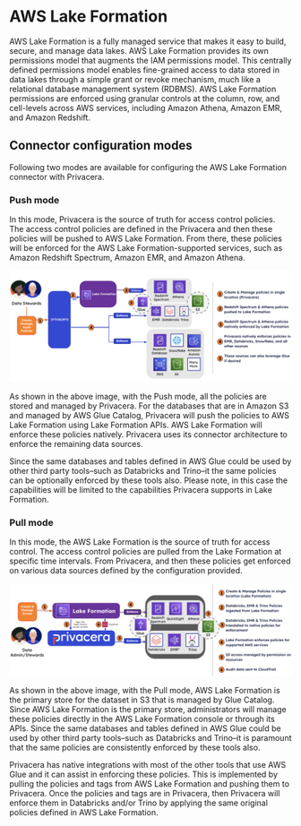 # AWS Lake Formation

AWS Lake Formation is a fully managed service that makes it easy to build,
secure, and manage data lakes. AWS Lake Formation provides its own permissions
model that augments the IAM permissions model. This centrally defined
permissions model enables fine-grained access to data stored in data lakes
through a simple grant or revoke mechanism, much like a relational database
management system (RDBMS). AWS Lake Formation permissions are enforced using
granular controls at the column, row, and cell-levels across AWS services,
including Amazon Athena, Amazon EMR, and Amazon Redshift.


## Connector configuration modes

Following two modes are available for configuring the AWS Lake Formation
connector with Privacera.


### Push mode

In this mode, Privacera is the source of truth for access control policies.
The access control policies are defined in the Privacera and then these
policies will be pushed to AWS Lake Formation. From there, these policies will
be enforced for the AWS Lake Formation-supported services, such as Amazon
Redshift Spectrum, Amazon EMR, and Amazon Athena. 

![Push Mode Configuration for AWS Lake Formation Connector](../../images/1666724921b399.png)

As shown in the above image, with the Push mode, all the policies are
stored and managed by Privacera. For the databases that are in Amazon S3 and
managed by AWS Glue Catalog, Privacera will push the policies to AWS Lake
Formation using Lake Formation APIs. AWS Lake Formation will enforce these
policies natively. Privacera uses its connector architecture to enforce the
remaining data sources.

Since the same databases and tables defined in AWS Glue could be used by other third party tools–such as Databricks and
Trino–it the same policies can be optionally enforced by these tools also. Please note, in this case the capabilities
will be limited to the capabilities Privacera supports in Lake Formation.

### Pull mode

In this mode, the AWS Lake Formation is the source of truth for access
control. The access control policies are pulled from the Lake Formation at
specific time intervals. From Privacera, and then these policies get enforced
on various data sources defined by the configuration provided. 

![Pull Mode Configuration for AWS Lake Formation Connector](../../images/1666724923f1ee.png)


As shown in the above image, with the Pull mode, AWS Lake Formation is the
primary store for the dataset in S3 that is managed by Glue Catalog. Since AWS
Lake Formation is the primary store, administrators will manage these policies
directly in the AWS Lake Formation console or through its APIs. Since the same
databases and tables defined in AWS Glue could be used by other third party
tools–such as Databricks and Trino–it is paramount that the same policies are
consistently enforced by these tools also.

Privacera has native integrations with most of the other tools that use AWS
Glue and it can assist in enforcing these policies. This is implemented by
pulling the policies and tags from AWS Lake Formation and pushing them to
Privacera. Once the policies and tags are in Privacera, then Privacera will
enforce them in Databricks and/or Trino by applying the same original policies
defined in AWS Lake Formation.
